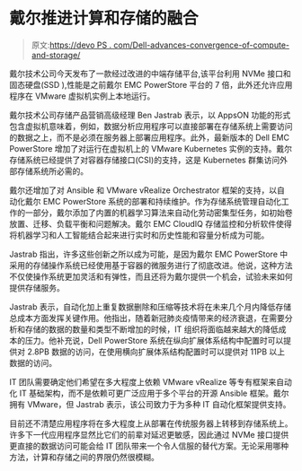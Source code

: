 # 戴尔推进计算和存储的融合

> 原文:[https://devo PS . com/Dell-advances-convergence-of-compute-and-storage/](https://devops.com/dell-advances-convergence-of-compute-and-storage/)

戴尔技术公司今天发布了一款经过改进的中端存储平台,该平台利用 NVMe 接口和固态硬盘(SSD ),性能是之前戴尔 EMC PowerStore 平台的 7 倍，此外还允许应用程序在 VMware 虚拟机实例上本地运行。

戴尔技术公司存储产品营销高级经理 Ben Jastrab 表示，以 AppsON 功能的形式包含虚拟机意味着，例如，数据分析应用程序可以直接部署在存储系统上需要访问的数据之上，而不是必须在服务器上部署应用程序。此外，最新版本的 Dell EMC PowerStore 增加了对运行在虚拟机上的 VMware Kubernetes 实例的支持。戴尔存储系统已经提供了对容器存储接口(CSI)的支持，这是 Kubernetes 群集访问外部存储系统所必需的。

戴尔还增加了对 Ansible 和 VMware vRealize Orchestrator 框架的支持，以自动化戴尔 EMC PowerStore 系统的部署和持续维护。作为存储系统管理自动化工作的一部分，戴尔添加了内置的机器学习算法来自动化劳动密集型任务，如初始卷放置、迁移、负载平衡和问题解决。戴尔 EMC CloudIQ 存储监控和分析软件使得将机器学习和人工智能结合起来进行实时和历史性能和容量分析成为可能。

Jastrab 指出，许多这些创新之所以成为可能，是因为戴尔 EMC PowerStore 中采用的存储操作系统已经使用基于容器的微服务进行了彻底改进。他说，这种方法不仅使操作系统更加灵活和有弹性，而且还将为戴尔提供一个机会，试验未来如何提供存储服务。

Jastrab 表示，自动化加上重复数据删除和压缩等技术将在未来几个月内降低存储总成本方面发挥关键作用。他指出，随着新冠肺炎疫情带来的经济衰退，在需要分析和存储的数据的数量和类型不断增加的时候，IT 组织将面临越来越大的降低成本的压力。他补充说，Dell PowerStore 系统在纵向扩展体系结构中配置时可以提供对 2.8PB 数据的访问，在使用横向扩展体系结构配置时可以提供对 11PB 以上数据的访问。

IT 团队需要确定他们希望在多大程度上依赖 VMware vRealize 等专有框架来自动化 IT 基础架构，而不是依赖可更广泛应用于多个平台的开源 Ansible 框架。戴尔拥有 VMware，但 Jastrab 表示，该公司致力于为多种 IT 自动化框架提供支持。

目前还不清楚应用程序将在多大程度上从部署在传统服务器上转移到存储系统上。许多下一代应用程序显然比它们的前辈对延迟更敏感，因此通过 NVMe 接口提供更直接的数据访问可能会给 IT 团队带来一个令人信服的替代方案。无论采用哪种方法，计算和存储之间的界限仍然很模糊。